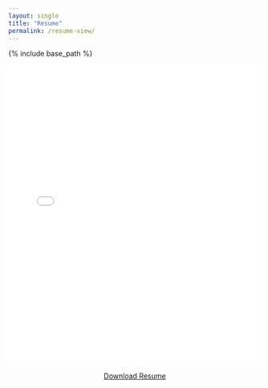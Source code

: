 ```yaml
---
layout: single
title: "Resume"
permalink: /resume-view/
---
```


{% include base_path %}

<div style="text-align: center; margin-bottom: 20px;">
  <embed src="{{ base_path }}/files/resumee.pdf" type="application/pdf" width="100%" height="600px">
  <br>
  <a href="{{ base_path }}/files/resumee.pdf" download="resumee.pdf" class="btn btn--primary" style="display: inline-block; padding: 10px 20px;">Download Resume</a>
</div>
<div style="clear: both;"></div>